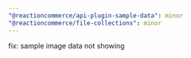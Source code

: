 ```yaml
---
"@reactioncommerce/api-plugin-sample-data": minor
"@reactioncommerce/file-collections": minor
---
```


fix: sample image data not showing

